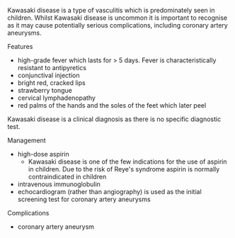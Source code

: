 Kawasaki disease is a type of vasculitis which is predominately seen in children. Whilst Kawasaki disease is uncommon it is important to recognise as it may cause potentially serious complications, including coronary artery aneurysms.  
  
Features  
* high\-grade fever which lasts for \> 5 days. Fever is characteristically resistant to antipyretics
* conjunctival injection
* bright red, cracked lips
* strawberry tongue
* cervical lymphadenopathy
* red palms of the hands and the soles of the feet which later peel

  
Kawasaki disease is a clinical diagnosis as there is no specific diagnostic test.  
  
Management  
* high\-dose aspirin
	+ Kawasaki disease is one of the few indications for the use of aspirin in children. Due to the risk of Reye's syndrome aspirin is normally contraindicated in children
* intravenous immunoglobulin
* echocardiogram (rather than angiography) is used as the initial screening test for coronary artery aneurysms

  
Complications  
* coronary artery aneurysm
